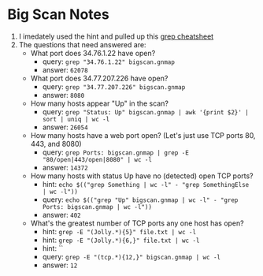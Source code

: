 # Big Scan Notes

1. I imedately used the hint and pulled up this [grep cheatsheet](https://ryanstutorials.net/linuxtutorial/cheatsheetgrep.php)  
2. The questions that need answered are:
    - What port does 34.76.1.22 have open?
        - query: `grep "34.76.1.22" bigscan.gnmap`
        - answer: `62078`
    - What port does 34.77.207.226 have open?
        - query: `grep "34.77.207.226" bigscan.gnmap`
        - answer: `8080`
    - How many hosts appear "Up" in the scan?
        - query: `grep "Status: Up" bigscan.gnmap | awk '{print $2}' | sort | uniq | wc -l`
        - answer: `26054`
    - How many hosts have a web port open?  (Let's just use TCP ports 80, 443, and 8080)
        - query: `grep Ports: bigscan.gnmap | grep -E "80/open|443/open|8080" | wc -l`
        - answer: `14372`
    - How many hosts with status Up have no (detected) open TCP ports?
        - hint: `echo $(("grep Something | wc -l" - "grep SomethingElse | wc -l"))`
        - query: `echo $(("grep "Up" bigscan.gnmap | wc -l" - "grep Ports: bigscan.gnmap | wc -l"))`
        - answer: `402`
    - What's the greatest number of TCP ports any one host has open?  
        - hint: `grep -E "(Jolly.*){5}" file.txt | wc -l`  
        - hint: `grep -E "(Jolly.*){6,}" file.txt | wc -l`  
        - hint: ``
        - query: `grep -E "(tcp.*){12,}" bigscan.gnmap | wc -l`
        - answer: `12`  
